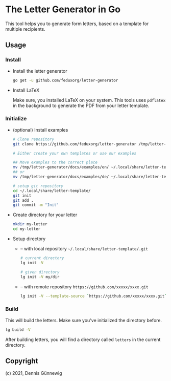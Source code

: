 # The Letter Generator in Go

This tool helps you to generate form letters, based on a template for
multiple recipients.

## Usage

### Install

* Install the letter generator

  ~~~bash
  go get -u github.com/feduxorg/letter-generator
  ~~~

* Install LaTeX

  Make sure, you installed LaTeX on your system. This tools uses
  `pdflatex` in the background to generate the PDF from your letter template.

### Initialize

* (optional) Install examples

  ~~~bash
  # Clone repository
  git clone https://github.com/feduxorg/letter-generator /tmp/letter-generator

  # Either create your own templates or use our examples

  ## Move examples to the correct place
  mv /tmp/letter-generator/docs/examples/en/ ~/.local/share/letter-template/
  ## or
  mv /tmp/letter-generator/docs/examples/de/ ~/.local/share/letter-template/

  # setup git repository
  cd ~/.local/share/letter-template/
  git init
  git add .
  git commit -m "Init"
  ~~~

* Create directory for your letter

  ~~~bash
  mkdir my-letter
  cd my-letter
  ~~~

* Setup directory

  * &ndash; with local repository `~/.local/share/letter-template/.git`

    ~~~bash
    # current directory
    lg init -V

    # given directory
    lg init -V my/dir
    ~~~

  * &ndash; with remote repository `https://github.com/xxxxx/xxxx.git`

    ~~~bash
    lg init -V --template-source `https://github.com/xxxxx/xxxx.git`
    ~~~

### Build

This will build the letters. Make sure you've initialized the directory before.

~~~bash
lg build -V
~~~

After building letters, you will find a directory called `letters` in the
current directory.

## Copyright

(c) 2021, Dennis Günnewig

